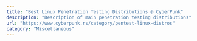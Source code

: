 ```yaml
---
title: "Best Linux Penetration Testing Distributions @ CyberPunk"
description: "Description of main penetration testing distributions"
url: "https://www.cyberpunk.rs/category/pentest-linux-distros"
category: "Miscellaneous"
---
```

